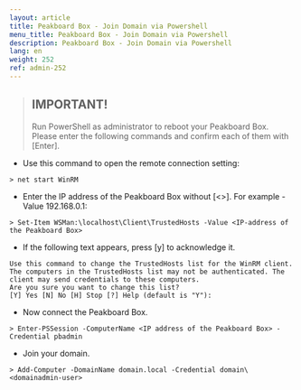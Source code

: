```yaml
---
layout: article
title: Peakboard Box - Join Domain via Powershell
menu_title: Peakboard Box - Join Domain via Powershell
description: Peakboard Box - Join Domain via Powershell
lang: en
weight: 252
ref: admin-252
---
```


> ## IMPORTANT!
>
> Run PowerShell as administrator to reboot your Peakboard Box. Please enter the
following commands and confirm each of them with [Enter]. 


* Use this command to open the remote connection setting:
```
> net start WinRM
```
* Enter the IP address of the Peakboard Box without [&lt;&gt;]. For example -Value 192.168.0.1: 
```
> Set-Item WSMan:\localhost\Client\TrustedHosts -Value <IP-address of the Peakboard Box>
```
* If the following text appears, press [y] to acknowledge it.
```
Use this command to change the TrustedHosts list for the WinRM client. The computers in the TrustedHosts list may not be authenticated. The client may send credentials to these computers.
Are you sure you want to change this list?
[Y] Yes [N] No [H] Stop [?] Help (default is "Y"): 
```

* Now connect the Peakboard Box.
```
> Enter-PSSession -ComputerName <IP address of the Peakboard Box> -Credential pbadmin
```
* Join your domain.
```
> Add-Computer -DomainName domain.local -Credential domain\<domainadmin-user>
```
